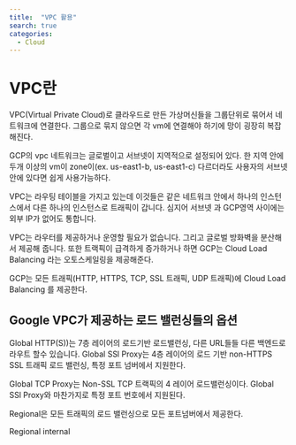 ```yaml
---
title:  "VPC 활용"
search: true
categories: 
  - Cloud
---
```


# VPC란

VPC(Virtual Private Cloud)로 클라우드로 만든 가상머신들을 그룹단위로 묶어서 네트워크에 연결한다. 그룹으로 묶지 않으면 각 vm에 연결해야 하기에 망이 굉장히 복잡해진다. 

GCP의 vpc 네트워크는 글로벌이고 서브넷이 지역적으로 설정되어 있다.
한 지역 안에 두개 이상의 vm이 zone이(ex. us-east1-b, us-east1-c) 다르더라도 사용자의 서브넷 안에 있다면 쉽게 사용가능하다.

VPC는 라우팅 테이블을 가지고 있는데 이것들은 같은 네트워크 안에서 하나의 인스턴스에서 다른 하나의 인스턴스로 트래픽이 갑니다. 심지어 서브넷 과 GCP영역 사이에는 외부 IP가 없어도 통합니다. 

VPC는 라우터를 제공하거나 운영할 필요가 없습니다. 그리고 글로벌 방화벽을 분산해서 제공해 줍니다.
또한 트랙픽이 급격하게 증가하거나 하면 GCP는 Cloud Load Balancing 라는 오토스케일링을 제공해준다. 

GCP는 모든 트래픽(HTTP, HTTPS, TCP, SSL 트래픽, UDP 트래픽)에 Cloud Load Balancing 를 제공한다.

## Google VPC가 제공하는 로드 밸런싱들의 옵션
Global HTTP(S))는 7층 레이어의 로드기반 로드밸런싱, 다른 URL들들 다른 백엔드로 라우트 할수 있습니다.
Global SSl Proxy는 4층 레이어의 로드 기반 non-HTTPS SSL 트래픽 로드 밸런싱, 특정 포트 넘버에서 지원한다.

Global TCP Proxy는 Non-SSL TCP 트랙픽의 4 레이어 로드밸런싱이다. Global SSl Proxy와 마찬가지로 특정 포트 번호에서 지원된다.

Regional은 모든 트래픽의 로드 밸런싱으로 모든 포트넘버에서 제공한다.

Regional internal  
